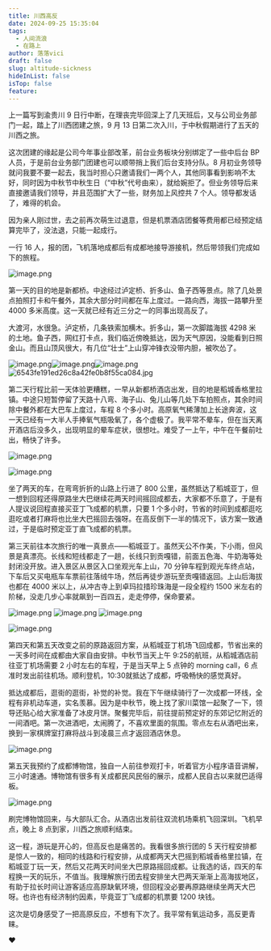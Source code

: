 ```yaml
---
title: 川西高反
date: 2024-09-25 15:35:04
tags:
  - 人间流浪
  - 在路上
author: 落落vici
draft: false
slug: altitude-sickness
hideInList: false
isTop: false
feature:
---
```

上一篇写到渝贵川 9 日行中断，在理丧完毕回深上了几天班后，又与公司业务部门一起，踏上了川西团建之旅，9 月 13 日第二次入川，于中秋假期进行了五天的川西之旅。

这次团建的缘起是公司今年事业部改革，前台业务板块分别绑定了一些中后台 BP 人员，于是前台业务部门团建也可以顺带捎上我们后台支持分队。8 月初业务领导就问我要不要一起去，我当时担心只邀请我们一两个人，其他同事看到影响不太好，同时因为中秋节中秋生日（“中秋”代号由来），就给婉拒了。但业务领导后来直接邀请我们领导，并且范围扩大了一些，财务加上风控共 7 个人。领导都发话了，难得的机会。

因为亲人刚过世，去之前再次萌生过退意，但是机票酒店团餐等费用都已经预定结算完毕了，没法退，只能一起成行。

一行 16 人，报的团，飞机落地成都后有成都地接导游接机，然后带领我们完成如下的旅程。

![image.png](https://img.hux.ink/image/2024/09/202409251345907.png)

第一天的目的地是新都桥。中途经过泸定桥、折多山、鱼子西等景点。除了几处景点拍照打卡和午餐外，其余大部分时间都在车上度过。一路向西，海拔一路攀升至 4000 多米高度。这一天就已经有近三分之一的同事出现高反了。

大渡河，水很急。泸定桥，几条铁索加横木。折多山，第一次脚踏海拔 4298 米的土地。鱼子西，网红打卡点，我们临近傍晚抵达，因为天气原因，没能看到日照金山。而且山顶风很大，有几位“壮士”上山穿冲锋衣没带内胆，被吹怂了。

![image.png](https://img.hux.ink/image/2024/09/202409251416766.png)![image.png](https://img.hux.ink/image/2024/09/202409251429283.png)![image.png](https://img.hux.ink/image/2024/09/202409251434654.png)![6543fe191ed26c8a42fe0b8f55ca084.jpg](https://img.hux.ink/image/2024/09/202409251435910.jpg)

第二天行程比前一天体验更糟糕，一早从新都桥酒店出发，目的地是稻城香格里拉镇。中途只短暂停留了天路十八弯、海子山、兔儿山等几处下车拍照点，其余时间除中餐外都在大巴车上度过，车程 8 个多小时。高原氧气稀薄加上长途奔波，这一天已经有一大半人手捧氧气瓶吸氧了，各个虚极了。我平常不晕车，但在当天离开酒店后没多久，出现明显的晕车症状，很想吐。难受了一上午，中午在午餐前吐出，畅快了许多。

![image.png](https://img.hux.ink/image/2024/09/202409251434583.png)

![image.png](https://img.hux.ink/image/2024/09/202409251435628.png)

坐了两天的车，在弯弯折折的山路上行进了 800 公里，虽然抵达了稻城亚丁，但一想到回程还得原路坐大巴继续花两天时间摇回成都去，大家都不乐意了，于是有人提议说回程直接买亚丁飞成都的机票，只要 1 个多小时，节省的时间到成都逛吃逛吃或者打麻将也比坐大巴摇回去强呀。在高反倒下一半的情况下，该方案一致通过，于是临时预定亚丁直飞成都的机票。

第三天前往本次旅行的唯一真景点——稻城亚丁。虽然天公不作美，下小雨，但风景是真漂亮。长线和短线都走了一趟，长线只到贡嘎错，前面五色海、牛奶海等处封闭没开放。进入景区从景区入口坐观光车上山，70 分钟车程到观光车终点站，下车后又买电瓶车车票前往落绒牛场，然后再徒步游玩至贡嘎错返回。上山后海拔也都在 4000 米以上，从冲古寺上到卓玛拉措珍珠海是一段全程约 1500 米左右的阶梯，没走几步心率就飙到一百四五，走走停停，保命要紧。

![image.png](https://img.hux.ink/image/2024/09/202409251447387.png)
![image.png](https://img.hux.ink/image/2024/09/202409251448500.png)
![image.png](https://img.hux.ink/image/2024/09/202409251449593.png)

![image.png](https://img.hux.ink/image/2024/09/202409251503456.png)

第四天和第五天改变之前的原路返回方案，从稻城亚丁机场飞回成都，节省出来的一天多时间在成都由大家自由安排。中秋节当天上午 9:25的航班，从稻城酒店前往亚丁机场需要 2 小时左右的车程，于是当天早上 5 点钟的 morning call，6 点准时发出前往机场。顺利登机，10:30就抵达了成都，呼吸畅快的感觉真好。

抵达成都后，逛街的逛街，补觉的补觉。我在下午继续骑行了一次成都一环线，全程有非机动车道，实名羡慕。因为是中秋节，晚上找了家川菜馆一起聚了一下，领导还贴心给大家准备了冰皮月饼。聚餐完毕后，前往提前预定好的东郊记忆附近的一间酒吧。第一次进酒吧，太闹腾了，不喜欢里面的氛围。零点左右从酒吧出来，换到一家棋牌室打麻将战斗到凌晨三点才返回酒店休息。

![image.png](https://img.hux.ink/image/2024/09/202409251541689.png)

第五天我预约了成都博物馆，独自一人前往参观打卡，听着官方小程序语音讲解，三小时速通。博物馆有很多有关成都民风民俗的展示，成都人民自古以来就巴适得板。

![image.png](https://img.hux.ink/image/2024/09/202409251543590.png)

刷完博物馆回来，与大部队汇合。从酒店出发前往双流机场乘机飞回深圳。飞机早点，晚上 8 点到家，川西之旅顺利结束。

这一程，游玩是开心的，但高反也是痛苦的。我看很多旅行团的 5 天行程安排都是惊人一致的，相同的线路和行程安排，从成都两天大巴摇到稻城香格里拉镇，在稻城亚丁玩一天，然后又花两天时间坐大巴原路摇回成都。让我选的话，四天的车程换一天的玩乐，不值当。我理解旅行团去程安排坐大巴两天渐渐上高海拔地区，有助于拉长时间让游客适应高原缺氧环境，但回程没必要再原路继续坐两天大巴呀。也许也有经济制约因素，毕竟亚丁飞成都的机票要 1200 块钱。

这次是切身感受了一把高原反应，不想有下次了。我平常有氧运动多，高反更青睐。

❤